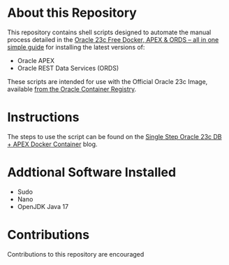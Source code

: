 # About this Repository
This repository contains shell scripts designed to automate the manual process detailed in the [Oracle 23c Free Docker, APEX & ORDS – all in one simple guide](https://pretius.com/blog/oracle-apex-docker-ords/) for installing the latest versions of:

- Oracle APEX 
- Oracle REST Data Services (ORDS)

These scripts are intended for use with the Official Oracle 23c Image, available [from the Oracle Container Registry](https://container-registry.oracle.com/).


# Instructions
The steps to use the script can be found on the [Single Step Oracle 23c DB + APEX Docker Container](https://mattmulvaney.hashnode.dev/single-step-oracle-23c-db-apex-docker-container) blog.

# Addtional Software Installed

- Sudo
- Nano
- OpenJDK Java 17

# Contributions
Contributions to this repository are encouraged

